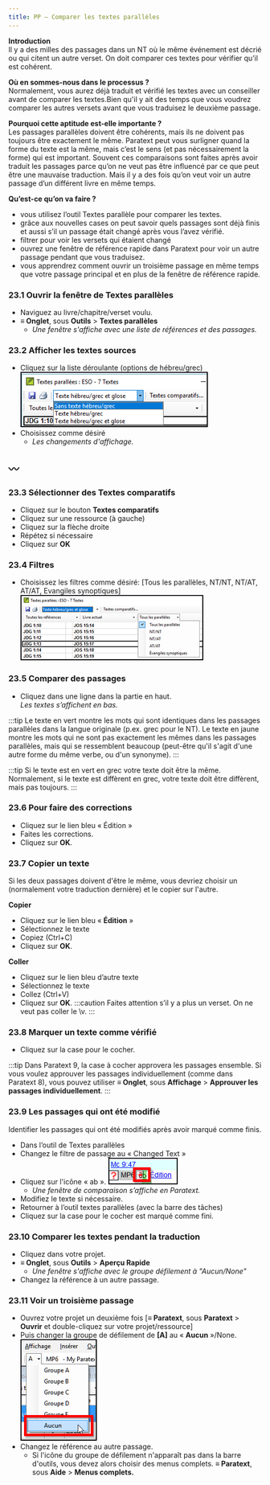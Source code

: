 ```yaml
---
title: PP – Comparer les textes parallèles
---
```

**Introduction**  
Il y a des milles des passages dans un NT où le même événement est décrié ou qui citent un autre verset. On doit comparer ces textes pour vérifier qu’il est cohérent.

**Où en sommes-nous dans le processus ?**  
Normalement, vous aurez déjà traduit et vérifié les textes avec un conseiller avant de comparer les textes.Bien qu'il y ait des temps que vous voudrez comparer les autres versets avant que vous traduisez le deuxième passage.

**​Pourquoi cette aptitude est-elle importante ?**  
Les passages parallèles doivent être cohérents, mais ils ne doivent pas toujours être exactement le même. Paratext peut vous surligner quand la forme du texte est la même, mais c’est le sens (et pas nécessairement la forme) qui est important. Souvent ces comparaisons sont faites après avoir traduit les passages parce qu’on ne veut pas être influencé par ce que peut être une mauvaise traduction. Mais il y a des fois qu’on veut voir un autre passage d’un différent livre en même temps.

**​Qu’est-ce qu’on va faire ?**  
-  vous utilisez l’outil Textes parallèle pour comparer les textes.
-  grâce aux nouvelles cases on peut savoir quels passages sont déjà finis et aussi s’il un passage était changé après vous l’avez vérifié.
-  filtrer pour voir les versets qui étaient changé
-  ouvrez une fenêtre de référence rapide dans Paratext pour voir un autre passage pendant que vous traduisez.
-  vous apprendrez comment ouvrir un troisième passage en même temps que votre passage principal et en plus de la fenêtre de référence rapide.

### 23.1 Ouvrir la fenêtre de Textes parallèles

-  Naviguez au livre/chapitre/verset voulu.
-  **≡ Onglet**, sous **Outils** \> **Textes parallèles**
    -  *Une fenêtre s'affiche avec une liste de références et des passages.*

### 23.2 Afficher les textes sources

-  Cliquez sur la liste déroulante (options de hébreu/grec)
    ![](../media/504f2c586a5f600b2d49456ab9edd114.png)
-  Choisissez comme désiré  
    -  *Les changements d'affichage.*

〰️
----

### 23.3 Sélectionner des Textes comparatifs

-  Cliquez sur le bouton **Textes comparatifs**
-  Cliquez sur une ressource (à gauche)
-  Cliquez sur la flèche droite
-  Répétez si nécessaire
-  Cliquez sur **OK**

### 23.4 Filtres

-  Choisissez les filtres comme désiré: [Tous les parallèles, NT/NT, NT/AT, AT/AT, Evangiles synoptiques]
    ![](../media/ca8547e13eaa5c826b46c1f9e1d8e52e.png)

### 23.5 Comparer des passages

-  Cliquez dans une ligne dans la partie en haut.  
    *Les textes s’affichent en bas.*

:::tip
Le texte en vert montre les mots qui sont identiques dans les passages parallèles dans la langue originale (p.ex. grec pour le NT).
Le texte en jaune montre les mots qui ne sont pas exactement les mêmes dans les passages parallèles, mais qui se ressemblent beaucoup (peut-être qu'il s'agit d'une autre forme du même verbe, ou d'un synonyme).
:::


:::tip
Si le texte est en vert en grec votre texte doit être la même.
Normalement, si le texte est diffèrent en grec, votre texte doit être diffèrent, mais pas toujours.
:::

### 23.6 Pour faire des corrections

-  Cliquez sur le lien bleu « Édition »
-  Faites les corrections.
-  Cliquez sur **OK**.

### 23.7 Copier un texte

Si les deux passages doivent d'être le même, vous devriez choisir un (normalement votre traduction dernière) et le copier sur l'autre.

**Copier**
-  Cliquez sur le lien bleu « **Édition** »
-  Sélectionnez le texte
-  Copiez (Ctrl+C)
-  Cliquez sur **OK**.

**Coller**
-  Cliquez sur le lien bleu d’autre texte
-  Sélectionnez le texte
-  Collez (Ctrl+V)
-  Cliquez sur **OK**.
:::caution
Faites attention s’il y a plus un verset. On ne veut pas coller le \\v.
:::

### 23.8 Marquer un texte comme vérifié

-  Cliquez sur la case pour le cocher.

:::tip
Dans Paratext 9, la case à cocher approvera les passages ensemble. Si vous voulez approuver les passages individuellement (comme dans Paratext 8), vous pouvez utiliser **≡ Onglet**, sous **Affichage** \> **Approuver les passages individuellement**.
:::

### 23.9 Les passages qui ont été modifié

Identifier les passages qui ont été modifiés après avoir marqué comme finis.

-  Dans l’outil de Textes parallèles
-  Changez le filtre de passage au « Changed Text »
-  Cliquez sur l'icône « ab ».
    ![](../media/7b561a763ccc098910a7941d503a86aa.png)
    -  *Une fenêtre de comparaison s’affiche en Paratext.*
-  Modifiez le texte si nécessaire.
-  Retourner à l’outil textes parallèles (avec la barre des tâches)
-  Cliquez sur la case pour le cocher est marqué comme fini.

### 23.10 Comparer les textes pendant la traduction

-  Cliquez dans votre projet.
-  **≡ Onglet**, sous **Outils** \> **Aperçu Rapide**
    -  *Une fenêtre s'affiche avec le groupe défilement à "Aucun/None"*
-  Changez la référence à un autre passage.

### 23.11 Voir un troisième passage

-  Ouvrez votre projet un deuxième fois [**≡ Paratext**, sous **Paratext** \> **Ouvrir** et double-cliquez sur votre projet/ressource]
-  Puis changer la groupe de défilement de **[A]** au « **Aucun** »/None.  
    ![](../media/da972f21711957b32071c8a2a50ebe9a.png)
-  Changez le référence au autre passage.
    -  Si l'icône du groupe de défilement n'apparaît pas dans la barre d'outils, vous devez alors choisir des menus complets. **≡ Paratext**, sous **Aide** \> **Menus complets.**
